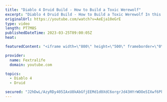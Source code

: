 ```yaml
---
title: "Diablo 4 Druid Build - How to Build a Toxic Werewolf"
excerpt: "Diablo 4 Druid Build - How to Build a Toxic Werewolf In this Diablo 4 Beta Build Guide, I'll be showing you my Werewolf Druid ..."
originalUrl: https://youtube.com/watch?v=AeEja10eGrE
type: video
length: PT7M8S
publishedDateTime: 2023-03-25T09:00:05Z
heat: 

featuredContent: "<iframe width=\"800\" height=\"500\" frameborder=\"0\" src=\"https://www.youtube.com/embed/AeEja10eGrE\" allow=\"accelerometer; autoplay; encrypted-media; gyroscope; picture-in-picture\" allowfullscreen></iframe>"

provider:
  name: Fextralife
  domain: youtube.com

topics:
  - Diablo 4
  - Druid

secured: "J2hDwL/AzyRDy405IAxU8kAbGfjEEMd1d0XdC6orgrJd43HYrWOOe5IXwf6Pk376WB/CH5zQsDqGsF2ltI0mcaMMfSxUgLiJJwuuURwZzz12x67sUPyWAeVM1/BBMlBgcoXPHUpJIxUiKyZDAti949DcoHoScR0OqSHmWbcP6oPYm/5dSYzvQ3Y79EHZWyIhjBYFsUQLZWhJ4mV0XL56L12lxY3oEsVGkj8aickzYDfUuEgqGIe1KsRMtjY+uwn82/6eKm0QiG+w54F2JU/MnmppIecHVQL+wEkA9x5OSszsbSBoBAtCALO8J7w5aqFk5WshGTtWS9lAElRmguzBh8BVp1VofPzNatdqnuTDAcLy6ZGSH4gmsrNmQCWfwI0fkib0W/1iwQvkxEYDCln72Dt+vm8zC4R0QskDXwKE3EOGpQpC1M2t3N6aZ0RqdAsf;TMODpBHQVkl27qbQzckfcw=="
---
```



